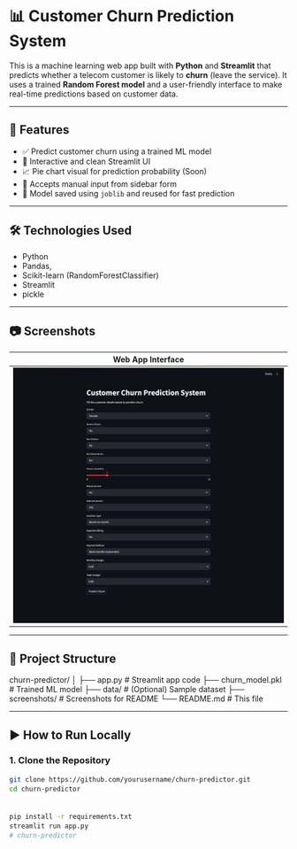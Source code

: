 # 📊 Customer Churn Prediction System

This is a machine learning web app built with **Python** and **Streamlit** that predicts whether a telecom customer is likely to **churn** (leave the service). It uses a trained **Random Forest model** and a user-friendly interface to make real-time predictions based on customer data.

---

## 🚀 Features

- ✅ Predict customer churn using a trained ML model
- 🎨 Interactive and clean Streamlit UI
- 📈 Pie chart visual for prediction probability (Soon)
- 📁 Accepts manual input from sidebar form
- 💾 Model saved using `joblib` and reused for fast prediction

---

## 🛠️ Technologies Used

- Python
- Pandas,
- Scikit-learn (RandomForestClassifier)
- Streamlit
- pickle

---

## 📷 Screenshots

| Web App Interface |
|-------------------|
| ![UI](screenshots/ui.png)

---

## 📂 Project Structure

churn-predictor/ │ ├── app.py # Streamlit app code ├── churn_model.pkl # Trained ML model ├── data/ # (Optional) Sample dataset ├── screenshots/ # Screenshots for README └── README.md # This file


---

## ▶️ How to Run Locally

### 1. Clone the Repository
```bash
git clone https://github.com/yourusername/churn-predictor.git
cd churn-predictor


pip install -r requirements.txt
streamlit run app.py
#   c h u r n - p r e d i c t o r 
 
 